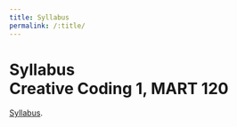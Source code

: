 ```yaml
---
title: Syllabus
permalink: /:title/
---
```



# Syllabus<br/>Creative Coding 1, MART 120

<a href="" target="_blank">Syllabus</a>.

